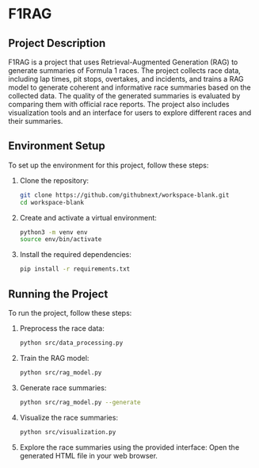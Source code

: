 # F1RAG

## Project Description

F1RAG is a project that uses Retrieval-Augmented Generation (RAG) to generate summaries of Formula 1 races. The project collects race data, including lap times, pit stops, overtakes, and incidents, and trains a RAG model to generate coherent and informative race summaries based on the collected data. The quality of the generated summaries is evaluated by comparing them with official race reports. The project also includes visualization tools and an interface for users to explore different races and their summaries.

## Environment Setup

To set up the environment for this project, follow these steps:

1. Clone the repository:
   ```bash
   git clone https://github.com/githubnext/workspace-blank.git
   cd workspace-blank
   ```

2. Create and activate a virtual environment:
   ```bash
   python3 -m venv env
   source env/bin/activate
   ```

3. Install the required dependencies:
   ```bash
   pip install -r requirements.txt
   ```

## Running the Project

To run the project, follow these steps:

1. Preprocess the race data:
   ```bash
   python src/data_processing.py
   ```

2. Train the RAG model:
   ```bash
   python src/rag_model.py
   ```

3. Generate race summaries:
   ```bash
   python src/rag_model.py --generate
   ```

4. Visualize the race summaries:
   ```bash
   python src/visualization.py
   ```

5. Explore the race summaries using the provided interface:
   Open the generated HTML file in your web browser.
